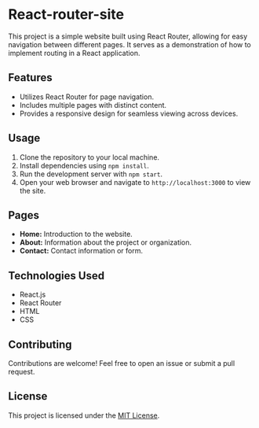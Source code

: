 # React-router-site

This project is a simple website built using React Router, allowing for easy navigation between different pages. It serves as a demonstration of how to implement routing in a React application.

## Features

- Utilizes React Router for page navigation.
- Includes multiple pages with distinct content.
- Provides a responsive design for seamless viewing across devices.

## Usage

1. Clone the repository to your local machine.
2. Install dependencies using `npm install`.
3. Run the development server with `npm start`.
4. Open your web browser and navigate to `http://localhost:3000` to view the site.

## Pages

- **Home:** Introduction to the website.
- **About:** Information about the project or organization.
- **Contact:** Contact information or form.

## Technologies Used

- React.js
- React Router
- HTML
- CSS

## Contributing

Contributions are welcome! Feel free to open an issue or submit a pull request.

## License

This project is licensed under the [MIT License](LICENSE).
